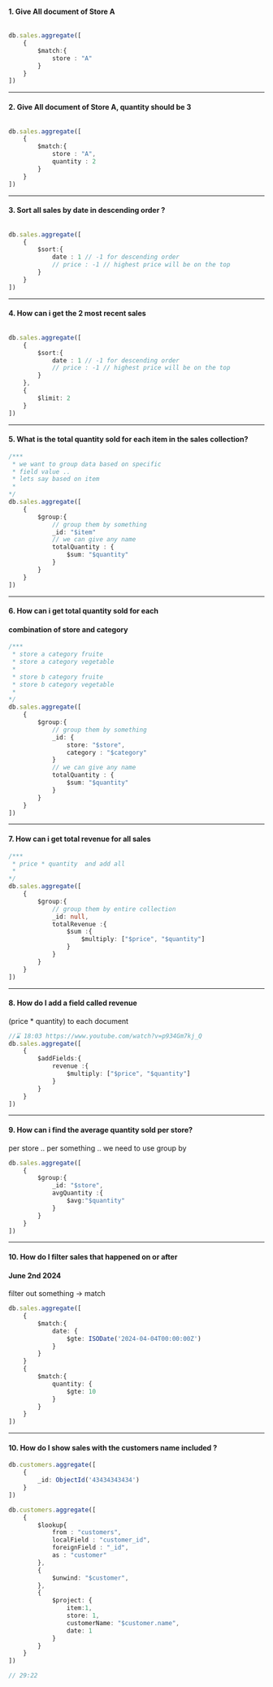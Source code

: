 
#### 1. Give All document of Store A

```ts

db.sales.aggregate([
    {
        $match:{
            store : "A"
        }
    }
])

```

---
#### 2. Give All document of Store A, quantity should be 3

```ts

db.sales.aggregate([
    {
        $match:{
            store : "A",
            quantity : 2
        }
    }
])

```

---
#### 3. Sort all sales by date in descending order ?

```ts

db.sales.aggregate([
    {
        $sort:{
            date : 1 // -1 for descending order
            // price : -1 // highest price will be on the top
        }
    }
])

```


---
#### 4. How can i get the 2 most recent sales

```ts

db.sales.aggregate([
    {
        $sort:{
            date : 1 // -1 for descending order
            // price : -1 // highest price will be on the top
        }
    },
    {
        $limit: 2
    }
])

```

---
#### 5. What is the total quantity sold for each item in the sales collection?

```ts
/***
 * we want to group data based on specific 
 * field value .. 
 * lets say based on item 
 * 
*/
db.sales.aggregate([
    {
        $group:{
            // group them by something 
            _id: "$item"
            // we can give any name
            totalQuantity : {
                $sum: "$quantity"
            }
        }
    }
])

```

---
#### 6. How can i get total quantity sold for each 
#### combination of store and category

```ts
/***
 * store a category fruite
 * store a category vegetable
 * 
 * store b category fruite
 * store b category vegetable
 * 
*/
db.sales.aggregate([
    {
        $group:{
            // group them by something 
            _id: {
                store: "$store",
                category : "$category"
            }
            // we can give any name
            totalQuantity : {
                $sum: "$quantity"
            }
        }
    }
])

```

---
#### 7. How can i get total revenue for all sales

```ts
/***
 * price * quantity  and add all
 * 
*/
db.sales.aggregate([
    {
        $group:{
            // group them by entire collection
            _id: null,
            totalRevenue :{
                $sum :{
                    $multiply: ["$price", "$quantity"]
                }
            }
        }
    }
])

```

---
#### 8. How do I add a field called revenue 
(price * quantity) to each document

```ts
//⌛ 18:03 https://www.youtube.com/watch?v=p934Gm7kj_Q
db.sales.aggregate([
    {
        $addFields:{
            revenue :{
                $multiply: ["$price", "$quantity"]
            }
        }
    }
]) 

```

---
#### 9. How can i find the average quantity sold per store? 

per store .. per something .. we need to use group by
```ts
db.sales.aggregate([
    {
        $group:{
            _id: "$store",
            avgQuantity :{
                $avg:"$quantity"
            }
        }
    }
]) 

```

---
#### 10. How do I filter sales that happened on or after 
#### June 2nd 2024

filter out something -> match  

```ts
db.sales.aggregate([
    {
        $match:{
            date: {
                $gte: ISODate('2024-04-04T00:00:00Z')
            }
        }
    }
    {
        $match:{
            quantity: {
                $gte: 10
            }
        }
    }
]) 

```

---
#### 10. How do I show sales with the customers name included ?


```ts
db.customers.aggregate([
    {
        _id: ObjectId('43434343434')
    }
]) 

db.customers.aggregate([
    {
        $lookup{
            from : "customers",
            localField : "customer_id",
            foreignField : "_id",
            as : "customer"
        },
        {
            $unwind: "$customer",
        },
        {
            $project: {
                item:1,
                store: 1,
                customerName: "$customer.name",
                date: 1
            }
        }
    }
]) 

// 29:22

```